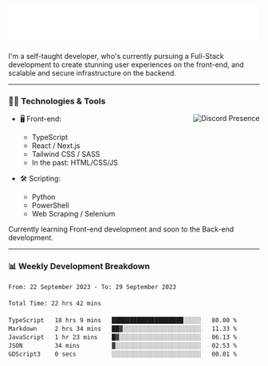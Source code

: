 <img src="assets/wave.svg" alt=":wave:" />

I'm a self-taught developer, who's currently pursuing a Full-Stack development to create stunning user experiences on the front-end, and scalable and secure infrastructure on the backend.

---

### 🧑‍💻 Technologies & Tools

<a href="https://discord.com/users/414304208649453568" target="_blank" rel="nofollow">
   <img src="https://lanyard-profile-readme.vercel.app/api/414304208649453568?idleMessage=Probably%20doing%20something%20else..." alt="Discord Presence" align="right">
</a>

- 🖥️ Front-end:

  - TypeScript
  - React / Next.js
  - Tailwind CSS / SASS
  - In the past: HTML/CSS/JS

- 🛠 Scripting:

  - Python
  - PowerShell
  - Web Scraping / Selenium

Currently learning Front-end development and soon to the Back-end development.

---

### 📊 Weekly Development Breakdown

<!-- ![ccrsxx's GitHub Stats](https://github-readme-stats.vercel.app/api?username=ccrsxx&count_private=true&theme=tokyonight) -->
<!-- ![ccrsxx's Top Langs](https://github-readme-stats.vercel.app/api/top-langs/?username=ccrsxx&hide=lua,java,html&theme=tokyonight) -->

<!--START_SECTION:waka-->

```txt
From: 22 September 2023 - To: 29 September 2023

Total Time: 22 hrs 42 mins

TypeScript   18 hrs 9 mins   ████████████████████░░░░░   80.00 %
Markdown     2 hrs 34 mins   ██▓░░░░░░░░░░░░░░░░░░░░░░   11.33 %
JavaScript   1 hr 23 mins    █▓░░░░░░░░░░░░░░░░░░░░░░░   06.13 %
JSON         34 mins         ▓░░░░░░░░░░░░░░░░░░░░░░░░   02.53 %
GDScript3    0 secs          ░░░░░░░░░░░░░░░░░░░░░░░░░   00.01 %
```

<!--END_SECTION:waka-->
